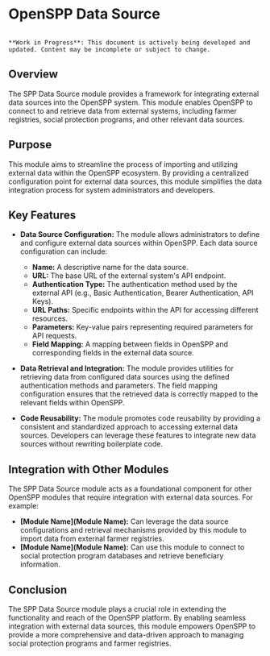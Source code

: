 # OpenSPP Data Source

```{warning}

**Work in Progress**: This document is actively being developed and updated. Content may be incomplete or subject to change.
```

## Overview

The SPP Data Source module provides a framework for integrating external data sources into the OpenSPP system. This module enables OpenSPP to connect to and retrieve data from external systems, including farmer registries, social protection programs, and other relevant data sources.

## Purpose

This module aims to streamline the process of importing and utilizing external data within the OpenSPP ecosystem. By providing a centralized configuration point for external data sources, this module simplifies the data integration process for system administrators and developers.

## Key Features

- **Data Source Configuration:** The module allows administrators to define and configure external data sources within OpenSPP. Each data source configuration can include:
    - **Name:** A descriptive name for the data source.
    - **URL:** The base URL of the external system's API endpoint.
    - **Authentication Type:** The authentication method used by the external API (e.g., Basic Authentication, Bearer Authentication, API Keys).
    - **URL Paths:** Specific endpoints within the API for accessing different resources.
    - **Parameters:** Key-value pairs representing required parameters for API requests.
    - **Field Mapping:** A mapping between fields in OpenSPP and corresponding fields in the external data source.

- **Data Retrieval and Integration:** The module provides utilities for retrieving data from configured data sources using the defined authentication methods and parameters. The field mapping configuration ensures that the retrieved data is correctly mapped to the relevant fields within OpenSPP.

- **Code Reusability:** The module promotes code reusability by providing a consistent and standardized approach to accessing external data sources. Developers can leverage these features to integrate new data sources without rewriting boilerplate code.

## Integration with Other Modules

The SPP Data Source module acts as a foundational component for other OpenSPP modules that require integration with external data sources. For example:

- **[Module Name](Module Name):** Can leverage the data source configurations and retrieval mechanisms provided by this module to import data from external farmer registries.
- **[Module Name](Module Name):** Can use this module to connect to social protection program databases and retrieve beneficiary information.

## Conclusion

The SPP Data Source module plays a crucial role in extending the functionality and reach of the OpenSPP platform. By enabling seamless integration with external data sources, this module empowers OpenSPP to provide a more comprehensive and data-driven approach to managing social protection programs and farmer registries. 
